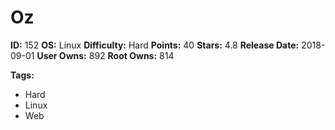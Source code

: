# Oz

**ID:** 152
**OS:** Linux
**Difficulty:** Hard
**Points:** 40
**Stars:** 4.8
**Release Date:** 2018-09-01
**User Owns:** 892
**Root Owns:** 814

**Tags:**
- Hard
- Linux
- Web

